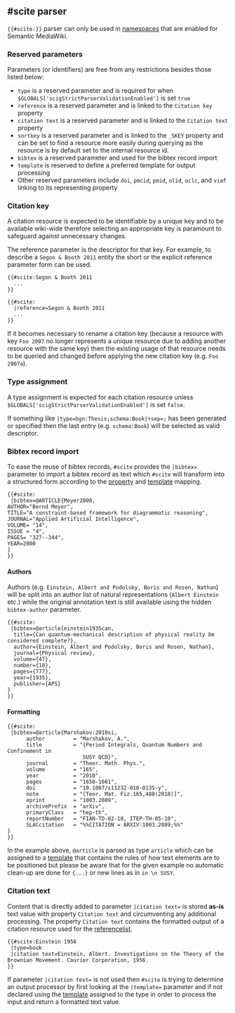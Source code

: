 ## #scite parser

`{{#scite:}}` parser can only be used in [namespaces][smw-ns] that are enabled
for Semantic MediaWiki.

### Reserved parameters

Parameters (or identifiers) are free from any restrictions
besides those listed below:

- `type` is a reserved parameter and is required for when `$GLOBALS['scigStrictParserValidationEnabled']` is set `true`
- `reference` is a reserved parameter and is linked to the `Citation key` property
- `citation text` is a reserved parameter and is linked to the `Citation text` property
- `sortkey` is a reserved parameter and is linked to the `_SKEY` property and can be
  set to find a resource more easily during querying as the resource is by default set
  to the internal resource id.
- `bibtex` is a reserved parameter and used for the bibtex record import
- `template` is reserved to define a preferred template for output processing
- Other reserved parameters include `doi`, `pmcid`, `pmid`, `olid`, `oclc`, and `viaf` linking
  to its representing property

### Citation key

A citation resource is expected to be identifiable by a unique key and to be available
wiki-wide therefore selecting an appropriate key is paramount to safeguard against
unnecessary changes.

The reference parameter is the descriptor for that key. For example, to describe
a `Segon & Booth 2011` entity the short or the explicit reference parameter form can be used.

```
{{#scite:Segon & Booth 2011
  ...
}}
```
```
{{#scite:
  |reference=Segon & Booth 2011
  ...
}}
```

If it becomes necessary to rename a citation key (because a resource with key `Foo 2007`
no longer represents a unique resource due to adding another resource with the same key)
then the existing usage of that resource needs to be queried and changed before applying
the new citation key (e.g. `Foo 2007a`).

### Type assignment

A type assignment is expected for each citation resource unless `$GLOBALS['scigStrictParserValidationEnabled']`
is set `false`.

If something like `|type=bgn:Thesis;schema:Book|+sep=;` has been generated or specified then
the last entry (e.g. `schema:Book`) will be selected as valid descriptor.

### Bibtex record import

To ease the reuse of bibtex records, `#scite` provides the `|bibtex=` parameter to
import a bibtex record as text which `#scite` will transform into a structured form
according to the [property](02-property-mapping.md) and [template](03-template-mapping.md) mapping.

```
{{#scite:
 |bibtex=@ARTICLE{Meyer2000,
AUTHOR="Bernd Meyer",
TITLE="A constraint-based framework for diagrammatic reasoning",
JOURNAL="Applied Artificial Intelligence",
VOLUME= "14",
ISSUE = "4",
PAGES= "327--344",
YEAR=2000
}
}}
```

#### Authors

Authors (e.g. `Einstein, Albert and Podolsky, Boris and Rosen, Nathan`) will be split
into an author list of natural representations (`Albert Einstein` etc.) while the original
annotation text is still available using the hidden `bibtex-author` parameter.

```
{{#scite:
 |bibtex=@article{einstein1935can,
  title={Can quantum-mechanical description of physical reality be considered complete?},
  author={Einstein, Albert and Podolsky, Boris and Rosen, Nathan},
  journal={Physical review},
  volume={47},
  number={10},
  pages={777},
  year={1935},
  publisher={APS}
}
}}
```

#### Formatting

```
{{#scite:
 |bibtex=@article{Marshakov:2010si,
      author         = "Marshakov, A.",
      title          = "{Period Integrals, Quantum Numbers and Confinement in
                        SUSY QCD}",
      journal        = "Theor. Math. Phys.",
      volume         = "165",
      year           = "2010",
      pages          = "1650-1661",
      doi            = "10.1007/s11232-010-0135-y",
      note           = "[Teor. Mat. Fiz.165,488(2010)]",
      eprint         = "1003.2089",
      archivePrefix  = "arXiv",
      primaryClass   = "hep-th",
      reportNumber   = "FIAN-TD-02-10, ITEP-TH-05-10",
      SLACcitation   = "%%CITATION = ARXIV:1003.2089;%%"
}
}}
```

In the example above, `@article` is parsed as type `article` which can be assigned to a
[template](03-template-mapping.md) that contains the rules of how text elements are to be
positioned but please be aware that for the given example no automatic clean-up are done
for `{...}` or new lines as in `in \n SUSY`.

### Citation text

Content that is directly added to parameter `|citation text=` is stored **as-is** text value with property
`Citation text` and circumventing any additional processing. The property `Citation text` contains the
formatted output of a citation resource used for the [referencelist](05-referencelist.md).

```
{{#scite:Einstein 1956
 |type=book
 |citation text=Einstein, Albert. Investigations on the Theory of the Brownian Movement. Courier Corporation, 1956.
}}
```

If parameter `|citation text=` is not used then `#scite` is trying to determine an output processor
by first looking at the `|template=` parameter and if not declared using the [template](03-template-mapping.md)
assigned to the type in order to process the input and return a formatted text value.

[smw-ns]: https://semantic-mediawiki.org/wiki/Help:$smwgNamespacesWithSemanticLinks
